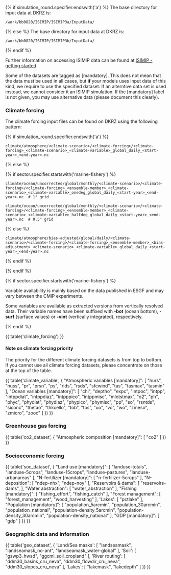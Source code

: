 {% if simulation_round.specifier.endswith('a') %}
The base directory for input data at DKRZ is:

```
/work/bb0820/ISIMIP/ISIMIP3a/InputData/
```
{% else %}
The base directory for input data at DKRZ is:

```
/work/bb0820/ISIMIP/ISIMIP3b/InputData/
```
{% endif %}

Further information on accessing ISIMIP data can be found at [ISIMIP - getting started](https://www.isimip.org/gettingstarted/data-access/).

Some of the datasets are tagged as [mandatory]. This does not mean that the data must be used in all cases, but **if** your models uses input data of this kind, we require to use the specified dataset. If an alterntive data set is used instead, we cannot consider it an ISIMIP simulation. If the [mandatory] label is not given, you may use alternative data (please document this clearly).

### Climate forcing

The climate forcing input files can be found on DKRZ using the following pattern:

{% if simulation_round.specifier.endswith('a') %}
```
climate/atmosphere/<climate-scenario>/<climate-forcing>/<climate-forcing>_<climate-scenario>_<climate-variable>_global_daily_<start-year>_<end-year>.nc
```
{% else %}

{% if sector.specifier.startswith('marine-fishery') %}

```
climate/ocean/uncorrected/global/monthly/<climate-scenario>/<climate-forcing>/<climate-forcing>_<ensemble-member>_<climate-scenario>_<climate-variable>_onedeg_global_daily_<start-year>_<end-year>.nc  # 1° grid

climate/ocean/uncorrected/global/monthly/<climate-scenario>/<climate-forcing>/<climate-forcing>_<ensemble-member>_<climate-scenario>_<climate-variable>_halfdeg_global_daily_<start-year>_<end-year>.nc  # 0.5° grid
```

{% else %}

```
climate/atmosphere/bias-adjusted/global/daily/<climate-scenario>/<climate-forcing>/<climate-forcing>_<ensemble-member>_<bias-adjustment>_<climate-scenario>_<climate-variable>_global_daily_<start-year>_<end-year>.nc
```
{% endif %}

{% endif %}

{% if sector.specifier.startswith('marine-fishery') %}

Variable availability is mainly based on the data published in ESGF
and may vary between the CMIP experiments.

Some variables are available as extracted versions from vertically resolved data. Their
variable names have been suffixed with **-bot** (ocean bottom), **-surf**
(surface values) or **-vint** (vertically integrated), respectively.

{% endif %}

{{ table('climate_forcing') }}

#### Note on climate forcing priority

The priority for the different climate forcing datasets is from top to bottom. If you cannot use all climate forcing datasets, please concentrate on those at the top of the table.

{{ table('climate_variable', {
    "Atmospheric variables [mandatory]": [
        "hurs",
        "huss",
        "pr",
        "prsn",
        "ps",
        "rlds",
        "rsds",
        "sfcwind",
        "tas",
        "tasmax",
        "tasmin"
    ],
    "Ocean variables [mandatory]": [
        "chl",
        "deptho",
        "expc",
        "intpoc",
        "intpp",
        "intppdiat",
        "intppdiaz",
        "intpppico",
        "intppmisc",
        "mlotstmax",
        "o2",
        "ph",
        "phyc",
        "phydiat",
        "phydiaz",
        "phypico",
        "phymisc",
        "pp",
        "so",
        "rsntds",
        "siconc",
        "thetao",
        "thkcello",
        "tob",
        "tos",
        "uo",
        "vo",
        "wo",
        "zmeso",
        "zmicro",
        "zooc"
    ]
}) }}

### Greenhouse gas forcing

{{ table('co2_dataset', {
    "Atmospheric composition [mandatory]": [
        "co2"
    ]
}) }}

### Socioeconomic forcing

{{ table('soc_dataset', {
    "Land use [mandatory]": [
        "landuse-totals",
        "landuse-5crops",
        "landuse-15crops",
        "landuse-pastures",
        "landuse-urbanareas"
    ],
    "N-fertilizer [mandatory]": [
        "n-fertilizer-5crops"
    ],
    "N-deposition": [
        "ndep-nhx",
        "ndep-noy"
    ],
    "Reservoirs & dams": [
        "reservoirs-dams",
    ],
    "Water abstraction": [
        "water_abstraction"
    ],
    "Fishing [mandatory]": [
        "fishing_effort",
        "fishing_catch"
    ],
    "Forest management": [
        "forest_management",
        "wood_harvesting"
    ],
    'Lakes': [
        "pctlake"
    ],
    "Population [mandatory]": [
        "population_5arcmin",
        "population_30arcmin",
        "population_national",
        "population-density_5arcmin",
        "population-density_30arcmin",
        "population-density_national"
    ],
    "GDP [mandatory]": [
        "gdp"
    ]
}) }}


### Geographic data and information

{{ table('geo_dataset', {
    'Land/Sea masks': [
        "landseamask",
        "landseamask_no-ant",
        "landseamask_water-global"
    ],
    'Soil': [
        "gswp3_hwsd",
        "ggcmi_soil_cropland"
    ],
    'River routing': [
        "ddm30_basins_cru_neva",
        "ddm30_flowdir_cru_neva",
        "ddm30_slopes_cru_neva"
    ],
    'Lakes': [
        "lakemask",
        "lakedepth"
    ]
}) }}

